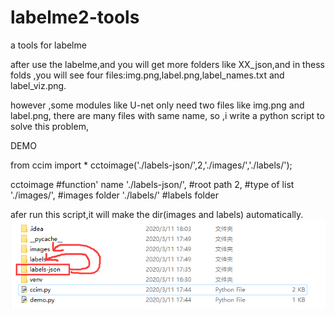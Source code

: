 # labelme2-tools
a tools for labelme

after use the labelme,and you will get more folders like XX_json,and in thess folds ,you will see four files:img.png,label.png,label_names.txt and label_viz.png.

however ,some modules like U-net only need two files like img.png and label.png, there are many files with same name,
so ,i write a python script to solve this problem,

DEMO

from ccim import *
cctoimage('./labels-json/',2,'./images/','./labels/');

cctoimage            #function' name
'./labels-json/',    #root path
2,                   #type of list
'./images/',         #images folder
'./labels/'          #labels folder

afer run this script,it will make the dir(images and labels) automatically.
![Dis](https://github.com/cnaaronchung/labelme2-tools/blob/master/1.png)
